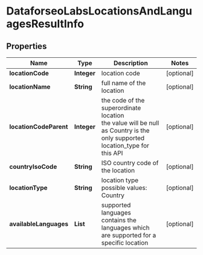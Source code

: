 # DataforseoLabsLocationsAndLanguagesResultInfo


## Properties

| Name | Type | Description | Notes |
|------------ | ------------- | ------------- | -------------|
**locationCode** | **Integer** | location code |[optional]|
**locationName** | **String** | full name of the location |[optional]|
**locationCodeParent** | **Integer** | the code of the superordinate location<br>the value will be null as Country is the only supported location_type for this API |[optional]|
**countryIsoCode** | **String** | ISO country code of the location |[optional]|
**locationType** | **String** | location type<br>possible values:<br>Country |[optional]|
**availableLanguages** | **List<AvailableLanguages>** | supported languages<br>contains the languages which are supported for a specific location |[optional]|